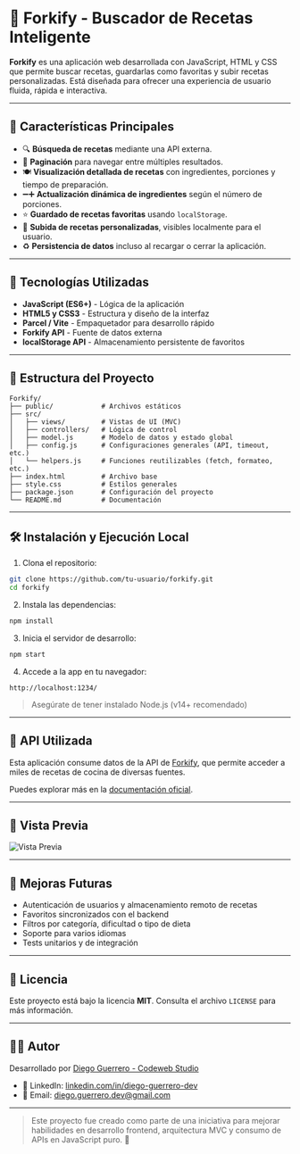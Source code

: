 # 🍕 Forkify - Buscador de Recetas Inteligente

**Forkify** es una aplicación web desarrollada con JavaScript, HTML y CSS que permite buscar recetas, guardarlas como favoritas y subir recetas personalizadas. Está diseñada para ofrecer una experiencia de usuario fluida, rápida e interactiva.

---

## 🚀 Características Principales

* 🔍 **Búsqueda de recetas** mediante una API externa.
* 📄 **Paginación** para navegar entre múltiples resultados.
* 🍽️ **Visualización detallada de recetas** con ingredientes, porciones y tiempo de preparación.
* ➖➕ **Actualización dinámica de ingredientes** según el número de porciones.
* ⭐ **Guardado de recetas favoritas** usando `localStorage`.
* 📝 **Subida de recetas personalizadas**, visibles localmente para el usuario.
* ♻️ **Persistencia de datos** incluso al recargar o cerrar la aplicación.

---

## 🧱 Tecnologías Utilizadas

* **JavaScript (ES6+)** - Lógica de la aplicación
* **HTML5 y CSS3** - Estructura y diseño de la interfaz
* **Parcel / Vite** - Empaquetador para desarrollo rápido
* **Forkify API** - Fuente de datos externa
* **localStorage API** - Almacenamiento persistente de favoritos

---

## 📂 Estructura del Proyecto

```
Forkify/
├── public/            # Archivos estáticos
├── src/
│   ├── views/         # Vistas de UI (MVC)
│   ├── controllers/   # Lógica de control
│   ├── model.js       # Modelo de datos y estado global
│   ├── config.js      # Configuraciones generales (API, timeout, etc.)
│   └── helpers.js     # Funciones reutilizables (fetch, formateo, etc.)
├── index.html         # Archivo base
├── style.css          # Estilos generales
├── package.json       # Configuración del proyecto
└── README.md          # Documentación
```

---

## 🛠 Instalación y Ejecución Local

1. Clona el repositorio:

```bash
git clone https://github.com/tu-usuario/forkify.git
cd forkify
```

2. Instala las dependencias:

```bash
npm install
```

3. Inicia el servidor de desarrollo:

```bash
npm start
```

4. Accede a la app en tu navegador:

```
http://localhost:1234/
```

> Asegúrate de tener instalado Node.js (v14+ recomendado)

---

## 🔗 API Utilizada

Esta aplicación consume datos de la API de [Forkify](https://forkify-api.herokuapp.com/), que permite acceder a miles de recetas de cocina de diversas fuentes.

Puedes explorar más en la [documentación oficial](https://forkify-api.herokuapp.com/).

---

## 📸 Vista Previa

![Vista Previa](https://github.com/user-attachments/assets/e8c665f5-d024-4f2e-a17c-f693c2d29167)

---

## 🧩 Mejoras Futuras

* Autenticación de usuarios y almacenamiento remoto de recetas
* Favoritos sincronizados con el backend
* Filtros por categoría, dificultad o tipo de dieta
* Soporte para varios idiomas
* Tests unitarios y de integración

---

## 📝 Licencia

Este proyecto está bajo la licencia **MIT**. Consulta el archivo `LICENSE` para más información.

---

## 👨‍💻 Autor

Desarrollado por [Diego Guerrero - Codeweb Studio](https://github.com/Diego-9612)

* 💼 LinkedIn: [linkedin.com/in/diego-guerrero-dev](https://www.linkedin.com/in/diego-guerrero-dev)
* 📧 Email: [diego.guerrero.dev@gmail.com](mailto:diego.guerrero.dev@gmail.com)

---

> Este proyecto fue creado como parte de una iniciativa para mejorar habilidades en desarrollo frontend, arquitectura MVC y consumo de APIs en JavaScript puro. 🚀


